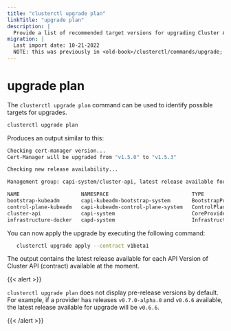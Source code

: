```yaml
---
title: "clusterctl upgrade plan"
linkTitle: "upgrade plan"
description: |
  Provide a list of recommended target versions for upgrading Cluster API providers in a management cluster.
migration: |
  Last import date: 10-21-2022
  NOTE: this was previously in <old-book>/clusterctl/commands/upgrade; we are not adding an alias because the old page alias already exists in upgrade-apply.md
---
```

# upgrade plan

The `clusterctl upgrade plan` command can be used to identify possible targets for upgrades.


```bash
clusterctl upgrade plan
```

Produces an output similar to this:

```bash
Checking cert-manager version...
Cert-Manager will be upgraded from "v1.5.0" to "v1.5.3"

Checking new release availability...

Management group: capi-system/cluster-api, latest release available for the v1beta1 API Version of Cluster API (contract):

NAME                    NAMESPACE                           TYPE                     CURRENT VERSION   NEXT VERSION
bootstrap-kubeadm       capi-kubeadm-bootstrap-system       BootstrapProvider        v0.4.0           v1.0.0
control-plane-kubeadm   capi-kubeadm-control-plane-system   ControlPlaneProvider     v0.4.0           v1.0.0
cluster-api             capi-system                         CoreProvider             v0.4.0           v1.0.0
infrastructure-docker   capd-system                         InfrastructureProvider   v0.4.0           v1.0.0
```
You can now apply the upgrade by executing the following command:
```bash
   clusterctl upgrade apply --contract v1beta1
```

The output contains the latest release available for each API Version of Cluster API (contract)
available at the moment.

{{< alert >}}

`clusterctl upgrade plan` does not display pre-release versions by default. For
example, if a provider has releases `v0.7.0-alpha.0` and `v0.6.6` available, the latest
release available for upgrade will be `v0.6.6`.

{{< /alert >}}
